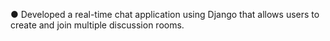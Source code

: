 ●	Developed a real-time chat application using Django that allows users to create and join multiple discussion rooms.
